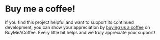<!--Title start

# Buymeacoffee template

This template is licensed under the MIT license (https://choosealicense.com/licenses/mit/).

The MIT License is a permissive open-source license that allows you to use this template for any purpose, including commercial purposes, as long as you include a copy of the license and retain the copyright notice. You can also modify and distribute the template, as long as you include the same license and copyright notice as the original template. You are not required to share your modifications or derivative works with others. You are free to use this template in your own projects without any limitations.

Title end-->

<!--Start template-->

# Buy me a coffee!

If you find this project helpful and want to support its continued development, you can show your appreciation by [buying us a coffee](https://www.buymeacoffee.com/{USERNAME}) on BuyMeACoffee. Every little bit helps and we truly appreciate your support!

<!--End template-->
